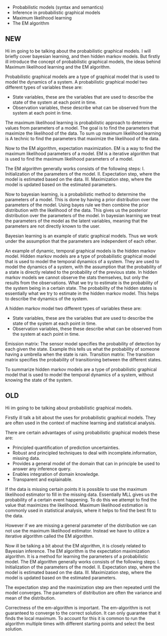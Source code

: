 - Probabilistic models (syntax and semantics)
- Inference in probabilistic graphical models
- Maximum likelihood learning
- The EM algorithm 

## NEW
Hi im going to be talking about the probabilistic graphical models. 
I will briefly cover bayesian learning, and then hidden markov models.
But firstly ill introduce the concept of probabilistic graphical models, the ideas behind Maximum likelihood learning and the EM algorithm.

Probabilistic graphical models are a type of graphical model that is used to model the dynamics of a system. A probabilistic graphical model two different types of variables these are: 
- State variables, these are the variables that are used to describe the state of the system at each point in time.
- Observation variables, these describe what can be observed from the system at each point in time.

The maximum likelihood learning is probabilistic approach to determine values from parameters of a model. The goal is to find the parameters that maximize the likelihood of the data. To sum up maximum likelihood learning is A technic to find the parameters that maximize the likelihood of the data. 

Now to the EM algorithm, expectation maximization. EM is a way to find the maximum likelihood parameters of a model. EM is a iterative algorithm that is used to find the maximum likelihood parameters of a model.

The EM algorithm generally works consists of the following steps:
I. Initialization of the parameters of the model.
II. Expectation step, where the model is estimated based on the data.
III. Maximization step, where the model is updated based on the estimated parameters.

Now to bayesian learning, is a probabilistic method to determine the parameters of a model. 
This is done by having a prior distribution over the parameters of the model. Using bayes rule we then combine the prior distribution with the likelihood of the data. This gives us the posterior distribution over the parameters of the model. In bayesian learning we treat the parameters of the model as the latent variables, meaning that the parameters are not directly known to the user. 

Bayesian learning is an example of static graphical models. Thus we work under the assumption that the parameters are independent of each other.

An example of dynamic, temporal graphical models is the hidden markov model.
Hidden markov models are a type of probabilistic graphical model that is used to model the temporal dynamics of a system.
They are used to model the dynamics of a system, with the assumption that the probability of a state is directly related to the probability of the previous state.
In hidden markov models we cannot observe the stats themselves, but only the results from the observations. What we try to estimate is the probability of the system being in a certain state. The probability of the hidden states is essentially what we try to estimate in the hidden markov model. This helps to describe the dynamics of the system.

A hidden markov model two different types of variables these are:
- State variables, these are the variables that are used to describe the state of the system at each point in time.
- Observation variables, these these describe what can be observed from the system at each point in time.

Emission matrix: The sensor model specifies the probability of detection by each given the state. Example this tells us what the probability of someone having a umbrella when the state is rain.
Transition matrix: The transition matrix specifies the probability of transitioning between the different states.

To summarize hidden markov models are a type of probabilistic graphical model that is used to model the temporal dynamics of a system, without knowing the state of the system.




## OLD
Hi im going to be talking about probabilistic graphical models. 

Firstly ill talk a bit about the uses for probabilistic graphical models. They are often used in the context of machine learning and statistical analysis.

There are certain advantages of using probabilistic graphical models these are:
- Principled quantification of prediction uncertainties.
- Robust and principled techniques to deal with incomplete.information, missing
data.
- Provides a general model of the domain that can in principle be used to answer
any inference query.
- Enables integration of domain knowledge.
- Transparent and explainable.

If the data is missing certain points it is possible to use the maximum likelihood estimator to fill in the missing data. Essentially MLL gives us the probability of a certain event happening. To do this we attempt to find the value that maximizes the likelihood. Maximum likelihood estimation is commonly used in statistical analysis, where it helps to find the best fit to the data.

However if we are missing a general parameter of the distribution we can not use the maximum likelihood estimator. Instead we have to utilize a iterative algorithm called the EM algorithm.

Now ill be talking a bit about the EM algorithm, it is closely related to Bayesian inference.
The EM algorithm is the expectation maximization algorithm. It is a method for learning the parameters of a probabilistic model. 
The EM algorithm generally works consists of the following steps:
I. Initialization of the parameters of the model.
II. Expectation step, where the model is estimated based on the data.
III. Maximization step, where the model is updated based on the estimated parameters.

The expectation step and the maximization step are then repeated until the model converges. The parameters of distribution are often the variance and mean of the distribution.

Correctness of the em-algorithm is important. The em-algorithm is not guaranteed to converge to the correct solution. It can only guarantee that it finds the local maximum. To account for this it is common to run the algorithm multiple times with different starting points and select the best solution.  
